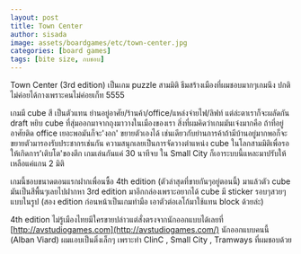 ```yaml
---
layout: post
title: Town Center
author: sisada
image: assets/boardgames/etc/town-center.jpg
categories: [board games]
tags: [bite size, กบชอบ]
---
```


Town Center (3rd edition) เป็นเกม puzzle สามมิติ ธีมสร้างเมืองที่ผมชอบมากๆเกมนึง ปกติไม่ค่อยได้กางเพราะคนไม่ค่อยเก็ท 5555

เกมมี cube สี เป็นตัวแทน ย่านอยู่อาศัย/ร้านค้า/office/แหล่งจ่ายไฟ/ลิฟท์ แต่ล่ะตาเราก็จะผลัดกัน draft หยิบ cube ที่สุ่มออกมาจากถุงมาวางในเมืองของเรา สิ่งที่ผมคิดว่าเกมมันเจ๋งมากคือ ถ้าที่อยู่อาศัยติด office เยอะพอมันก็จะ'งอก' ขยายตัวเองได้ เช่นเดียวกับย่านการค้าถ้ามีบ้านอยู่มากพอก็จะขยายตัวมารองรับประชากรเช่นกัน ความสนุกเลยเป็นการจัดวางตำแหน่ง cube ในโลกสามมิติเพื่อรอให้เกิดการ'เติบโต'ของตึก เกมเล่นกันแค่ 30 นาทีจบ ใน Small City ก็เอาระบบนี้แหละมาปรับให้เหลือแค่แกน 2 มิติ

เกมนี้ชอบขนาดตอนแรกฝากเพื่อนซื้อ 4th edition (ตัวล่าสุดที่ขายกันๆอยู่ตอนนี้) มาแล้วตัว cube มันเป็นสีพื้นๆเลยไปฝากหา 3rd edition มาอีกกล่องเพราะอยากได้ cube มี sticker รอบๆสวยๆแบบในรูป (สอง edition ก่อนหน้าเป็นเกมทำมือ เอาตัวต่อเลโก้มาใช้แทน block ด้วยล่ะ)


4th edition ไม่รู้เมืองไทยมีใครขายปล่าวแต่สั่งตรงจากนักออกแบบได้เลยที่
[http://avstudiogames.com](http://avstudiogames.com/) นักออกแบบคนนี้ (Alban Viard) ผมแอบเป็นติ่งเล็กๆ เพราะทำ ClinC , Small City , Tramways ที่ผมชอบด้วย

